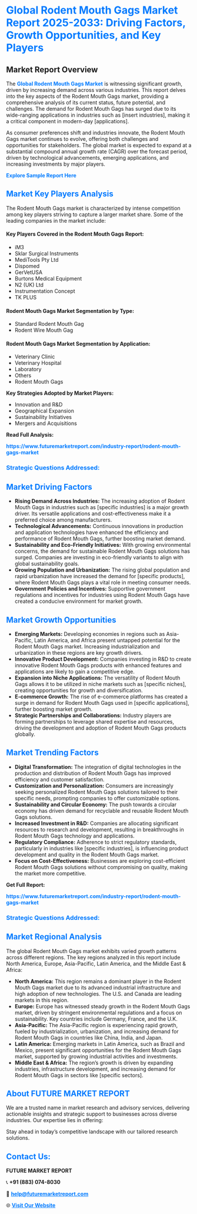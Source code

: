 <h1 style="color: #007BFF;">Global Rodent Mouth Gags Market Report 2025-2033: Driving Factors, Growth Opportunities, and Key Players</h1>

<section id="overview">
<h2>Market Report Overview</h2>
<p>The <a href="https://www.futuremarketreport.com/industry-report/rodent-mouth-gags-market" style="color: #007BFF; text-decoration: none;"><strong>Global Rodent Mouth Gags Market</strong></a> is witnessing significant growth, driven by increasing demand across various industries. This report delves into the key aspects of the Rodent Mouth Gags market, providing a comprehensive analysis of its current status, future potential, and challenges. The demand for Rodent Mouth Gags has surged due to its wide-ranging applications in industries such as [insert industries], making it a critical component in modern-day [applications].</p>
<p>As consumer preferences shift and industries innovate, the Rodent Mouth Gags market continues to evolve, offering both challenges and opportunities for stakeholders. The global market is expected to expand at a substantial compound annual growth rate (CAGR) over the forecast period, driven by technological advancements, emerging applications, and increasing investments by major players.</p>
</section>

<section id="overview">
<p><a href="https://www.futuremarketreport.com/request-sample/reportId=123533" style="color: #007BFF; text-decoration: none;"><strong>Explore Sample Report Here</strong></a></p>
</section>

<section id="key-players">
<h2 style="color: #007BFF;">Market Key Players Analysis</h2>
<p>The Rodent Mouth Gags market is characterized by intense competition among key players striving to capture a larger market share. Some of the leading companies in the market include:</p>
<h4>Key Players Covered in the Rodent Mouth Gags Report:</h4>
<ul><li>iM3</li><li>Sklar Surgical Instruments</li><li>MediTools Pty Ltd</li><li>Dispomed</li><li>GerVetUSA</li><li>Burtons Medical Equipment</li><li>N2 (UK) Ltd</li><li>Instrumentation Concept</li><li>TK PLUS</li></ul>
<h4>Rodent Mouth Gags Market Segmentation by Type:</h4>
<ul><li>Standard Rodent Mouth Gag</li><li>Rodent Wire Mouth Gag</li></ul>

<h4>Rodent Mouth Gags Market Segmentation by Application:</h4>
<ul><li>Veterinary Clinic</li><li>Veterinary Hospital</li><li>Laboratory</li><li>Others</li><li>Rodent Mouth Gags</li></ul>
<p><strong>Key Strategies Adopted by Market Players:</strong></p>
<ul>
<li>Innovation and R&D</li>
<li>Geographical Expansion</li>
<li>Sustainability Initiatives</li>
<li>Mergers and Acquisitions</li>
</ul>
</section>

<section>
<p><strong>Read Full Analysis: </strong></p><a href="https://www.futuremarketreport.com/industry-report/rodent-mouth-gags-market" style="color: #007BFF; text-decoration: none;"><strong>https://www.futuremarketreport.com/industry-report/rodent-mouth-gags-market</strong></a>
<h3 style="color: #007BFF;">Strategic Questions Addressed:</h3>
</section>

<section id="driving-factors">
<h2 style="color: #007BFF;">Market Driving Factors</h2>
<ul>
<li><strong>Rising Demand Across Industries:</strong> The increasing adoption of Rodent Mouth Gags in industries such as [specific industries] is a major growth driver. Its versatile applications and cost-effectiveness make it a preferred choice among manufacturers.</li>
<li><strong>Technological Advancements:</strong> Continuous innovations in production and application technologies have enhanced the efficiency and performance of Rodent Mouth Gags, further boosting market demand.</li>
<li><strong>Sustainability and Eco-Friendly Initiatives:</strong> With growing environmental concerns, the demand for sustainable Rodent Mouth Gags solutions has surged. Companies are investing in eco-friendly variants to align with global sustainability goals.</li>
<li><strong>Growing Population and Urbanization:</strong> The rising global population and rapid urbanization have increased the demand for [specific products], where Rodent Mouth Gags plays a vital role in meeting consumer needs.</li>
<li><strong>Government Policies and Incentives:</strong> Supportive government regulations and incentives for industries using Rodent Mouth Gags have created a conducive environment for market growth.</li>
</ul>
</section>

<section id="growth-opportunities">
<h2 style="color: #007BFF;">Market Growth Opportunities</h2>
<ul>
<li><strong>Emerging Markets:</strong> Developing economies in regions such as Asia-Pacific, Latin America, and Africa present untapped potential for the Rodent Mouth Gags market. Increasing industrialization and urbanization in these regions are key growth drivers.</li>
<li><strong>Innovative Product Development:</strong> Companies investing in R&D to create innovative Rodent Mouth Gags products with enhanced features and applications are likely to gain a competitive edge.</li>
<li><strong>Expansion into Niche Applications:</strong> The versatility of Rodent Mouth Gags allows it to be utilized in niche markets such as [specific niches], creating opportunities for growth and diversification.</li>
<li><strong>E-commerce Growth:</strong> The rise of e-commerce platforms has created a surge in demand for Rodent Mouth Gags used in [specific applications], further boosting market growth.</li>
<li><strong>Strategic Partnerships and Collaborations:</strong> Industry players are forming partnerships to leverage shared expertise and resources, driving the development and adoption of Rodent Mouth Gags products globally.</li>
</ul>
</section>

<section id="trending-factors">
<h2 style="color: #007BFF;">Market Trending Factors</h2>
<ul>
<li><strong>Digital Transformation:</strong> The integration of digital technologies in the production and distribution of Rodent Mouth Gags has improved efficiency and customer satisfaction.</li>
<li><strong>Customization and Personalization:</strong> Consumers are increasingly seeking personalized Rodent Mouth Gags solutions tailored to their specific needs, prompting companies to offer customizable options.</li>
<li><strong>Sustainability and Circular Economy:</strong> The push towards a circular economy has driven demand for recyclable and reusable Rodent Mouth Gags solutions.</li>
<li><strong>Increased Investment in R&D:</strong> Companies are allocating significant resources to research and development, resulting in breakthroughs in Rodent Mouth Gags technology and applications.</li>
<li><strong>Regulatory Compliance:</strong> Adherence to strict regulatory standards, particularly in industries like [specific industries], is influencing product development and quality in the Rodent Mouth Gags market.</li>
<li><strong>Focus on Cost-Effectiveness:</strong> Businesses are exploring cost-efficient Rodent Mouth Gags solutions without compromising on quality, making the market more competitive.</li>
</ul>
</section>

<section>
<p><strong>Get Full Report: </strong></p><a href="https://www.futuremarketreport.com/industry-report/rodent-mouth-gags-market" style="color: #007BFF; text-decoration: none;"><strong>https://www.futuremarketreport.com/industry-report/rodent-mouth-gags-market</strong></a>
<h3 style="color: #007BFF;">Strategic Questions Addressed:</h3>
</section>


<section id="regional-analysis">
<h2 style="color: #007BFF;">Market Regional Analysis</h2>
<p>The global Rodent Mouth Gags market exhibits varied growth patterns across different regions. The key regions analyzed in this report include North America, Europe, Asia-Pacific, Latin America, and the Middle East & Africa:</p>
<ul>
<li><strong>North America:</strong> This region remains a dominant player in the Rodent Mouth Gags market due to its advanced industrial infrastructure and high adoption of new technologies. The U.S. and Canada are leading markets in this region.</li>
<li><strong>Europe:</strong> Europe has witnessed steady growth in the Rodent Mouth Gags market, driven by stringent environmental regulations and a focus on sustainability. Key countries include Germany, France, and the U.K.</li>
<li><strong>Asia-Pacific:</strong> The Asia-Pacific region is experiencing rapid growth, fueled by industrialization, urbanization, and increasing demand for Rodent Mouth Gags in countries like China, India, and Japan.</li>
<li><strong>Latin America:</strong> Emerging markets in Latin America, such as Brazil and Mexico, present significant opportunities for the Rodent Mouth Gags market, supported by growing industrial activities and investments.</li>
<li><strong>Middle East & Africa:</strong> The region’s growth is driven by expanding industries, infrastructure development, and increasing demand for Rodent Mouth Gags in sectors like [specific sectors].</li>
</ul>
</section>

<footer>
<h2 style="color: #007BFF;">About FUTURE MARKET REPORT</h2>
<p>We are a trusted name in market research and advisory services, delivering actionable insights and strategic support to businesses across diverse industries. Our expertise lies in offering:</p>

<p>Stay ahead in today’s competitive landscape with our tailored research solutions.</p>

<h2 style="color: #007BFF;">Contact Us:</h2>
<p><strong>FUTURE MARKET REPORT</strong></p>
<p>📞 <strong>+91 (883) 074-8030</strong></p>
<p>📧 <strong><a href="mailto:help@futuremarketreport.com" style="color: #007BFF;">help@futuremarketreport.com</a></strong></p>
<p>🌐 <strong><a href="https://www.futuremarketreport.com/" style="color: #007BFF;">Visit Our Website</a></strong></p>
</footer>